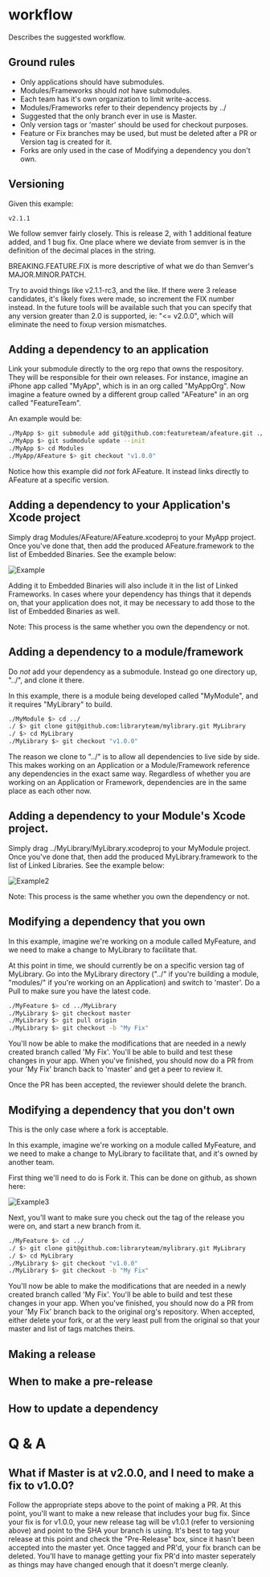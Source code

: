 # workflow
Describes the suggested workflow.

## Ground rules

- Only applications should have submodules.
- Modules/Frameworks should *not* have submodules.
- Each team has it's own organization to limit write-access.
- Modules/Frameworks refer to their dependency projects by ../
- Suggested that the only branch ever in use is Master.
- Only version tags or 'master' should be used for checkout purposes.
- Feature or Fix branches may be used, but must be deleted after a PR or Version tag is created for it.
- Forks are only used in the case of Modifying a dependency you don't own.

## Versioning

Given this example:

```
v2.1.1
```
We follow semver fairly closely.  This is release 2, with 1 additional feature added, and 1 bug fix.  One place where we deviate from semver is in the definition of the decimal places in the string.

BREAKING.FEATURE.FIX is more descriptive of what we do than Semver's MAJOR.MINOR.PATCH.

Try to avoid things like v2.1.1-rc3, and the like.  If there were 3 release candidates, it's likely fixes were made, so increment the FIX number instead.  In the future tools will be available such that you can specify that any version greater than 2.0 is supported, ie: "<= v2.0.0", which will eliminate the need to fixup version mismatches.


## Adding a dependency to an application

Link your submodule directly to the org repo that owns the respository.  They will be responsible for their own releases.  For instance, imagine an iPhone app called "MyApp", which is in an org called "MyAppOrg".  Now imagine a feature owned by a different group called "AFeature" in an org called "FeatureTeam".

An example would be:

```bash
./MyApp $> git submodule add git@github.com:featureteam/afeature.git ./Modules/AFeature
./MyApp $> git sudmodule update --init
./MyApp $> cd Modules
./MyApp/AFeature $> git checkout "v1.0.0"
```

Notice how this example did *not* fork AFeature.  It instead links directly to AFeature at a specific version.


## Adding a dependency to your Application's Xcode project

Simply drag Modules/AFeature/AFeature.xcodeproj to your MyApp project.  Once you've done that, then add the produced AFeature.framework to the list of Embedded Binaries.  See the example below:

![Example](https://github.com/modulo-dm/workflow/raw/master/adddeptoapp.gif "Example")

Adding it to Embedded Binaries will also include it in the list of Linked Frameworks.  In cases where your dependency has things that it depends on, that your application does not, it may be necessary to add those to the list of Embedded Binaries as well.

Note: This process is the same whether you own the dependency or not.


## Adding a dependency to a module/framework

Do *not* add your dependency as a submodule.  Instead go one directory up, "../", and clone it there.

In this example, there is a module being developed called "MyModule", and it requires "MyLibrary" to build.

```bash
./MyModule $> cd ../
./ $> git clone git@github.com:libraryteam/mylibrary.git MyLibrary
./ $> cd MyLibrary
./MyLibrary $> git checkout "v1.0.0"
```

The reason we clone to "../" is to allow all dependencies to live side by side.  This makes working on an Application or a Module/Framework reference any dependencies in the exact same way.  Regardless of whether you are working on an Application or Framework, dependencies are in the same place as each other now.


## Adding a dependency to your Module's Xcode project.

Simply drag ../MyLibrary/MyLibrary.xcodeproj to your MyModule project.  Once you've done that, then add the produced MyLibrary.framework to the list of Linked Libraries.  See the example below:

![Example2](https://github.com/modulo-dm/workflow/raw/master/adddeptomodule.gif "Example2")

Note: This process is the same whether you own the dependency or not.


## Modifying a dependency that you own

In this example, imagine we're working on a module called MyFeature, and we need to make a change to MyLibrary to facilitate that.

At this point in time, we should currently be on a specific version tag of MyLibrary.  Go into the MyLibrary directory ("../" if you're building a module, "modules/" if you're working on an Application) and switch to 'master'.  Do a Pull to make sure you have the latest code.

```bash
./MyFeature $> cd ../MyLibrary
./MyLibrary $> git checkout master
./MyLibrary $> git pull origin
./MyLibrary $> git checkout -b "My Fix"
```

You'll now be able to make the modifications that are needed in a newly created branch called 'My Fix'.  You'll be able to build and test these changes in your app.  When you've finished, you should now do a PR from your 'My Fix' branch back to 'master' and get a peer to review it.  

Once the PR has been accepted, the reviewer should delete the branch.


## Modifying a dependency that you don't own

This is the only case where a fork is acceptable.

In this example, imagine we're working on a module called MyFeature, and we need to make a change to MyLibrary to facilitate that, and it's owned by another team.

First thing we'll need to do is Fork it.  This can be done on github, as shown here:

![Example3](https://github.com/modulo-dm/workflow/raw/master/wheretofork.png "Example3")

Next, you'll want to make sure you check out the tag of the release you were on, and start a new branch from it.

```bash
./MyFeature $> cd ../
./ $> git clone git@github.com:libraryteam/mylibrary.git MyLibrary
./ $> cd MyLibrary
./MyLibrary $> git checkout "v1.0.0"
./MyLibrary $> git checkout -b "My Fix"
```

You'll now be able to make the modifications that are needed in a newly created branch called 'My Fix'.  You'll be able to build and test these changes in your app.  When you've finished, you should now do a PR from your 'My Fix' branch back to the original org's repository.  When accepted, either delete your fork, or at the very least pull from the original so that your master and list of tags matches theirs.


## Making a release


## When to make a pre-release


## How to update a dependency


# Q & A

## What if Master is at v2.0.0, and I need to make a fix to v1.0.0?

Follow the appropriate steps above to the point of making a PR.  At this point, you'll want to make a new release that includes your bug fix.  Since your fix is for v1.0.0, your new release tag will be v1.0.1 (refer to versioning above) and point to the SHA your branch is using.  It's best to tag your release at this point and check the "Pre-Release" box, since it hasn't been accepted into the master yet.  Once tagged and PR'd, your fix branch can be deleted.  You'll have to manage getting your fix PR'd into master seperately as things may have changed enough that it doesn't merge cleanly.

